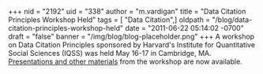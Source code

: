 +++
nid = "2192"
uid = "338"
author = "m.vardigan"
title = "Data Citation Principles Workshop Held"
tags = [ "Data Citation",]
oldpath = "/blog/data-citation-principles-workshop-held"
date = "2011-06-22 05:14:02 -0700"
draft = "false"
banner = "/img/blog/blog-placeholder.png"
+++
A workshop on Data Citation Principles sponsored by Harvard's Institute
for Quantitative Social Sciences (IQSS) was held May 16-17 in Cambridge,
MA. [Presentations and other
materials](http://projects.iq.harvard.edu/datacitation_workshop/pages/agenda)
from the workshop are now available.
